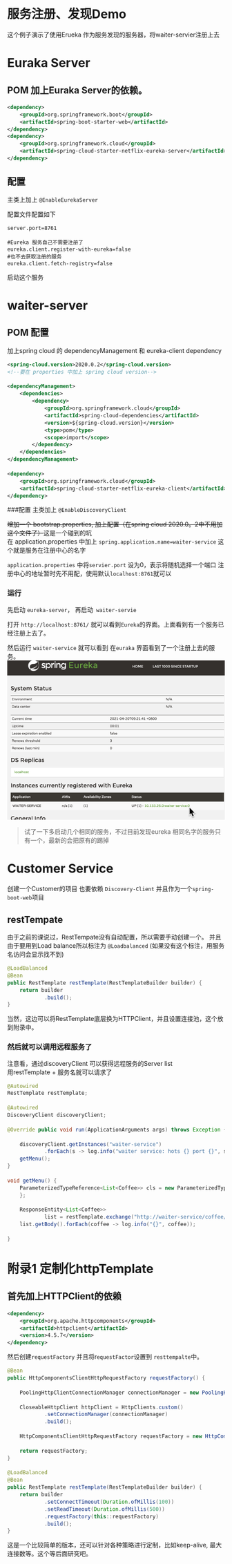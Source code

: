 # 服务注册、发现Demo
这个例子演示了使用Erueka 作为服务发现的服务器，将waiter-servier注册上去

# Euraka Server
## POM 加上Euraka Server的依赖。
```xml
<dependency>
    <groupId>org.springframework.boot</groupId>
    <artifactId>spring-boot-starter-web</artifactId>
</dependency>
<dependency>
    <groupId>org.springframework.cloud</groupId>
    <artifactId>spring-cloud-starter-netflix-eureka-server</artifactId>
</dependency>
```
## 配置
主类上加上 `@EnableEurekaServer` 

配置文件配置如下
```properties
server.port=8761

#Eureka 服务自己不需要注册了
eureka.client.register-with-eureka=false
#也不去获取注册的服务
eureka.client.fetch-registry=false
```

启动这个服务
# waiter-server
## POM 配置
加上spring cloud 的 dependencyManagement 和 eureka-client dependency
```xml
<spring-cloud.version>2020.0.2</spring-cloud.version>
<!--要在 properties 中加上 spring cloud version-->

<dependencyManagement>
    <dependencies>
        <dependency>
            <groupId>org.springframework.cloud</groupId>
            <artifactId>spring-cloud-dependencies</artifactId>
            <version>${spring-cloud.version}</version>
            <type>pom</type>
            <scope>import</scope>
        </dependency>
    </dependencies>
</dependencyManagement>

<dependency>
    <groupId>org.springframework.cloud</groupId>
    <artifactId>spring-cloud-starter-netflix-eureka-client</artifactId>
</dependency>
```
###配置
主类加上 `@EnableDiscoveryClient`

~~增加一个 bootstrap.properties, 加上配置（在spring cloud 2020.0。2中不用加这个文件了）~~这是一个碰到的坑  
在 application.properties 中加上
`spring.application.name=waiter-service`
这个就是服务在注册中心的名字

`application.properties` 中将`servier.port` 设为0，表示将随机选择一个端口
注册中心的地址暂时先不用配，使用默认`localhost:8761`就可以

### 运行
先启动 `eureka-server`， 再启动` waiter-servie`

打开 `http://localhost:8761/` 就可以看到`Eureka`的界面。上面看到有一个服务已经注册上去了。

然后运行 `waiter-service` 就可以看到 在`euraka` 界面看到了一个注册上去的服务。  
![img_1.png](source/img_1.png)
> 试了一下多启动几个相同的服务，不过目前发现eureka 相同名字的服务只有一个，最新的会把原有的踢掉
> 

# Customer Service 
创建一个Customer的项目
也要依赖
`Discovery-Client`
并且作为一个`spring-boot-web`项目

## restTempate
由于之前的课说过，RestTempate没有自动配置，所以需要手动创建一个。
并且由于要用到Load balance所以标注为 `@Loadbalanced` (如果没有这个标注，用服务名访问会显示找不到)
```java
@LoadBalanced
@Bean
public RestTemplate restTemplate(RestTemplateBuilder builder) {
    return builder
            .build();
}
```
当然，这边可以将RestTemplate底层换为HTTPClient，并且设置连接池，这个放到附录中。

### 然后就可以调用远程服务了
注意看，通过discoveryClient 可以获得远程服务的Server list  
用restTemplate + 服务名就可以请求了
```java
@Autowired
RestTemplate restTemplate;

@Autowired
DiscoveryClient discoveryClient;

@Override public void run(ApplicationArguments args) throws Exception {

    discoveryClient.getInstances("waiter-service")
            .forEach(s -> log.info("waiter service: hots {} port {}", s.getHost(), s.getPort()));
    getMenu();
}

void getMenu() {
    ParameterizedTypeReference<List<Coffee>> cls = new ParameterizedTypeReference<List<Coffee>>() {
    };

    ResponseEntity<List<Coffee>>
            list = restTemplate.exchange("http://waiter-service/coffee/all", HttpMethod.GET, null, cls);
    list.getBody().forEach(coffee -> log.info("{}", coffee));

}
```

# 附录1 定制化httpTemplate

## 首先加上HTTPClient的依赖
```xml
<dependency>
    <groupId>org.apache.httpcomponents</groupId>
    <artifactId>httpclient</artifactId>
    <version>4.5.7</version>
</dependency>
```
然后创建`requestFactory` 并且将r`equestFactor`设置到 `resttempalte`中。
```java
@Bean
public HttpComponentsClientHttpRequestFactory requestFactory() {

    PoolingHttpClientConnectionManager connectionManager = new PoolingHttpClientConnectionManager();

    CloseableHttpClient httpClient = HttpClients.custom()
            .setConnectionManager(connectionManager)
            .build();

    HttpComponentsClientHttpRequestFactory requestFactory = new HttpComponentsClientHttpRequestFactory(httpClient);

    return requestFactory;
}

@LoadBalanced
@Bean
public RestTemplate restTemplate(RestTemplateBuilder builder) {
    return builder
            .setConnectTimeout(Duration.ofMillis(100))
            .setReadTimeout(Duration.ofMillis(500))
            .requestFactory(this::requestFactory)
            .build();
}
```
这是一个比较简单的版本，还可以针对各种策略进行定制，比如keep-alive, 最大连接数等。这个等后面研究吧。


